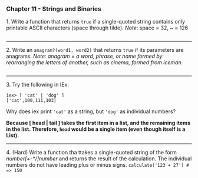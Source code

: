 ### Chapter 11 - Strings and Binaries

1\. Write a function that returns `true` if a single-quoted string contains only printable ASCII characters (space through tilde).
_Note_: space = 32, ~ = 126

```elixir

```

---

2\. Write an `anagram?(word1, word2)` that returns `true` if its parameters are anagrams.
_Note: anagram = a word, phrase, or name formed by rearranging the letters of another, such as cinema, formed from iceman._

```elixir

```

---

3\. Try the following in IEx:
```
iex> [ 'cat' | 'dog' ]
['cat',100,111,103]
```
Why does iex print `'cat'` as a string, but `'dog'` as individual numbers?

**Because [ head | tail ] takes the first item in a list, and the remaining items in the list.  Therefore, `head` would be a single item (even though itself is a List).**

---

4\. (Hard) Write a function tha ttakes a single-quoted string of the form _number[+-*/]number_ and returns the result of the calculation.  The individual numbers do not have leading plus or minus signs.
`calculate('123 + 27') # => 150`

```elixir

```
